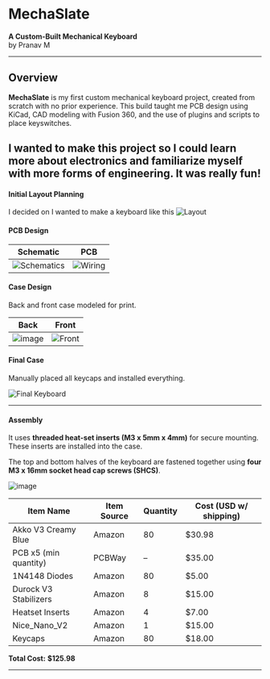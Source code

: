 # MechaSlate 
**A Custom-Built Mechanical Keyboard**  
by Pranav M

---

## Overview
**MechaSlate** is my first custom mechanical keyboard project, created from scratch with no prior experience. This build taught me PCB design using KiCad, CAD modeling with Fusion 360, and the use of plugins and scripts to place keyswitches.



I wanted to make this project so I could learn more about electronics and familiarize myself with more forms of engineering. It was really fun!
---

####  Initial Layout Planning
I decided on I wanted to make a keyboard like this 
![Layout](https://github.com/user-attachments/assets/375b4509-4335-4047-8f0a-fa6b8db1fd74)

#### PCB Design



| Schematic |  PCB |
|:--:|:--:|
| ![Schematics](https://github.com/user-attachments/assets/bdc40540-bcfa-4218-b22b-1539af9df3dd) | ![Wiring](https://github.com/user-attachments/assets/ff8a41f1-4699-4f70-8595-96dc0564c0b0) |


#### Case Design 
Back and front case modeled for print.

| Back | Front |
|:--:|:--:|
| ![image](https://github.com/user-attachments/assets/88cfde82-cbc6-409b-9fb0-bf3d3b3a38a1) | ![Front](https://github.com/user-attachments/assets/c723ca9a-8d94-49c9-b8a2-eebfd8053d2d) |


####  Final Case
Manually placed all keycaps and installed everything.

![Final Keyboard](https://github.com/user-attachments/assets/c05ccc66-1ff3-4efa-8257-af330fe5bb88)


---

#### Assembly 

It uses **threaded heat-set inserts (M3 x 5mm x 4mm)** for secure mounting. These inserts are installed into the case.

The top and bottom halves of the keyboard are fastened together using **four M3 x 16mm socket head cap screws (SHCS)**.

![image](https://github.com/user-attachments/assets/784755f5-6b19-4908-a6d8-1e86b115f63b)

| Item Name            | Item Source | Quantity | Cost (USD w/ shipping) |
|----------------------|-------------|----------|-------------------------|
| Akko V3 Creamy Blue  | Amazon      | 80       | $30.98                  |
| PCB x5 (min quantity)| PCBWay      | –        | $35.00                 |
| 1N4148 Diodes        | Amazon      | 80       | $5.00                   |
| Durock V3 Stabilizers| Amazon      | 8        | $15.00                  |
| Heatset Inserts      | Amazon      | 4        | $7.00                   |
| Nice_Nano_V2         | Amazon      | 1        | $15.00                  |
| Keycaps              | Amazon      | 80       | $18.00                  |

**Total Cost:** **$125.98**

---

